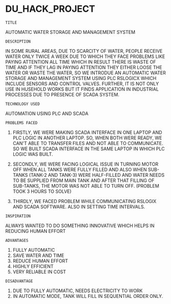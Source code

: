 # DU_HACK_PROJECT

``TITLE``

AUTOMATIC WATER STORAGE AND MANAGEMENT SYSTEM

``DESCRIPTION``

IN SOME RURAL AREAS, DUE TO SCARCITY OF WATER, PEOPLE RECEIVE WATER ONLY TWICE A WEEK DUE TO WHICH THEY FACE PROBLEMS LIKE PAYING ATTENTION
ALL TIME WHICH IN RESULT THERE IS WASTE OF TIME AND IF THEY LAG IN PAYING ATTENTION THEY EITHER LOOSE THE WATER OR WASTE THE WATER, SO WE INTRODUE AN AUTOMATIC WATER STORAGE
AND MANAGEMENT SYSTEM USING PLC RSLOGICX WHICH INCLUDE SENSORS AND CONTROL VALVES. FURTHER, IT IS NOT ONLY USE IN HUSEHOLD WORKS BUT IT FINDS APPLICATION IN INDUSTRIAL PROCESSES 
DUE TO PRESENCE OF SCADA SYSTEM.

``TECHNOLOGY USED``

AUTOMATION USING PLC AND SCADA

``PROBLEMS FACED`` 
1) FIRSTLY, WE WERE MAKING SCADA INTERFACE IN ONE LAPTOP AND PLC LOGIC IN ANOTHER LAPTOP. SO, WHEN BOTH WERE READY, WE CAN'T ABLE TO TRANSFER FILES AND NOT ABLE TO COMMUNICATE.
SO WE BUILT SCADA INTERFACE IN THE SAME LAPTOP IN WHICH PLC LOGIC WAS BUILT.

2) SECONDLY, WE WERE FACING LOGICAL ISSUE IN TURNING MOTOR OFF WHEN ALL TANKS WERE FULLY FILLED AND ALSO WHEN SUB-TANKS (TANK-2 AND TANK-3) WERE HALF-FILLED AND WATER NEEDS TO BE SUPPLIED
FROM MAIN TANK AND AFTER THAT FILLING OF SUB-TANKS, THE MOTOR WAS NOT ABLE TO TURN OFF. (PROBLEM TOOK 3 HOURS TO SOLVE)

3) THIRDLY, WE FACED PROBLEM WHILE COMMUNICATING RSLOGIX AND SCADA SOFTWARE. ALSO IN SETTING TIME INTERVALS.

``INSPIRATION``

ALWAYS WANTED TO DO SOMETHING INNOVATIVE WHICH HELPS IN REDUCING HUMAN EFFORT 

``ADVANTAGES``
1) FULLY AUTOMATIC
2) SAVE WATER AND TIME
3) REDUCE HUMAN EFFORT
4) HIGHLY EFFICIENT
5) VERY RELIABLE IN COST

``DISADVANTAGE``
1) DUE TO FULLY AUTOMATIC, NEEDS ELECTRICITY TO WORK 
2) IN AUTOMATIC MODE, TANK WILL FILL IN SEQUENTIAL ORDER ONLY.


